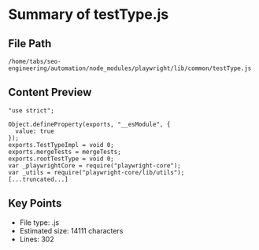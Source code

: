 # Summary of testType.js
  
## File Path
`/home/tabs/seo-engineering/automation/node_modules/playwright/lib/common/testType.js`

## Content Preview
```
"use strict";

Object.defineProperty(exports, "__esModule", {
  value: true
});
exports.TestTypeImpl = void 0;
exports.mergeTests = mergeTests;
exports.rootTestType = void 0;
var _playwrightCore = require("playwright-core");
var _utils = require("playwright-core/lib/utils");
[...truncated...]
```

## Key Points
- File type: .js
- Estimated size: 14111 characters
- Lines: 302
